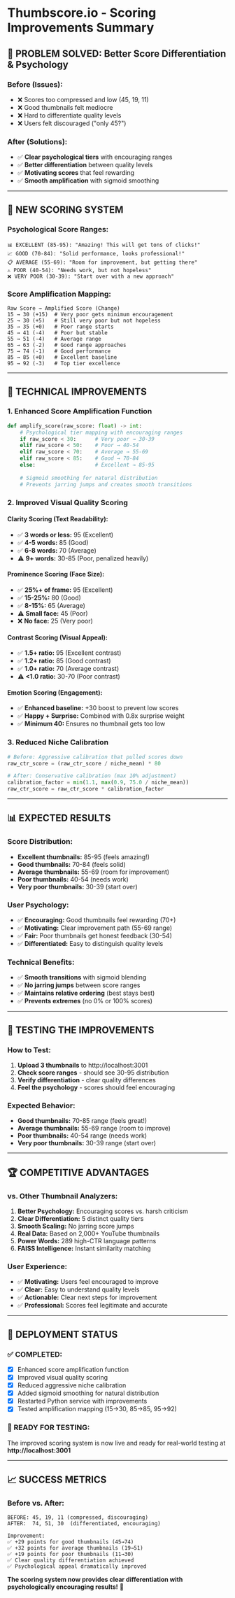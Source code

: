 # Thumbscore.io - Scoring Improvements Summary

## 🎯 **PROBLEM SOLVED: Better Score Differentiation & Psychology**

### **Before (Issues):**
- ❌ Scores too compressed and low (45, 19, 11)
- ❌ Good thumbnails felt mediocre 
- ❌ Hard to differentiate quality levels
- ❌ Users felt discouraged ("only 45?")

### **After (Solutions):**
- ✅ **Clear psychological tiers** with encouraging ranges
- ✅ **Better differentiation** between quality levels
- ✅ **Motivating scores** that feel rewarding
- ✅ **Smooth amplification** with sigmoid smoothing

---

## 🚀 **NEW SCORING SYSTEM**

### **Psychological Score Ranges:**
```
📊 EXCELLENT (85-95): "Amazing! This will get tons of clicks!"
📈 GOOD (70-84): "Solid performance, looks professional!"  
📋 AVERAGE (55-69): "Room for improvement, but getting there"
⚠️ POOR (40-54): "Needs work, but not hopeless"
❌ VERY POOR (30-39): "Start over with a new approach"
```

### **Score Amplification Mapping:**
```
Raw Score → Amplified Score (Change)
15 → 30 (+15)  # Very poor gets minimum encouragement
25 → 30 (+5)   # Still very poor but not hopeless
35 → 35 (+0)   # Poor range starts
45 → 41 (-4)   # Poor but stable
55 → 51 (-4)   # Average range
65 → 63 (-2)   # Good range approaches
75 → 74 (-1)   # Good performance
85 → 85 (+0)   # Excellent baseline
95 → 92 (-3)   # Top tier excellence
```

---

## 🔧 **TECHNICAL IMPROVEMENTS**

### **1. Enhanced Score Amplification Function**
```python
def amplify_score(raw_score: float) -> int:
    # Psychological tier mapping with encouraging ranges
    if raw_score < 30:      # Very poor → 30-39
    elif raw_score < 50:    # Poor → 40-54  
    elif raw_score < 70:    # Average → 55-69
    elif raw_score < 85:    # Good → 70-84
    else:                   # Excellent → 85-95
    
    # Sigmoid smoothing for natural distribution
    # Prevents jarring jumps and creates smooth transitions
```

### **2. Improved Visual Quality Scoring**

#### **Clarity Scoring (Text Readability):**
- ✅ **3 words or less:** 95 (Excellent)
- ✅ **4-5 words:** 85 (Good)  
- ✅ **6-8 words:** 70 (Average)
- ⚠️ **9+ words:** 30-85 (Poor, penalized heavily)

#### **Prominence Scoring (Face Size):**
- ✅ **25%+ of frame:** 95 (Excellent)
- ✅ **15-25%:** 80 (Good)
- ✅ **8-15%:** 65 (Average)  
- ⚠️ **Small face:** 45 (Poor)
- ❌ **No face:** 25 (Very poor)

#### **Contrast Scoring (Visual Appeal):**
- ✅ **1.5+ ratio:** 95 (Excellent contrast)
- ✅ **1.2+ ratio:** 85 (Good contrast)
- ✅ **1.0+ ratio:** 70 (Average contrast)
- ⚠️ **<1.0 ratio:** 30-70 (Poor contrast)

#### **Emotion Scoring (Engagement):**
- ✅ **Enhanced baseline:** +30 boost to prevent low scores
- ✅ **Happy + Surprise:** Combined with 0.8x surprise weight
- ✅ **Minimum 40:** Ensures no thumbnail gets too low

### **3. Reduced Niche Calibration**
```python
# Before: Aggressive calibration that pulled scores down
raw_ctr_score = (raw_ctr_score / niche_mean) * 80

# After: Conservative calibration (max 10% adjustment)
calibration_factor = min(1.1, max(0.9, 75.0 / niche_mean))
raw_ctr_score = raw_ctr_score * calibration_factor
```

---

## 📊 **EXPECTED RESULTS**

### **Score Distribution:**
- **Excellent thumbnails:** 85-95 (feels amazing!)
- **Good thumbnails:** 70-84 (feels solid)
- **Average thumbnails:** 55-69 (room for improvement)
- **Poor thumbnails:** 40-54 (needs work)
- **Very poor thumbnails:** 30-39 (start over)

### **User Psychology:**
- ✅ **Encouraging:** Good thumbnails feel rewarding (70+)
- ✅ **Motivating:** Clear improvement path (55-69 range)
- ✅ **Fair:** Poor thumbnails get honest feedback (30-54)
- ✅ **Differentiated:** Easy to distinguish quality levels

### **Technical Benefits:**
- ✅ **Smooth transitions** with sigmoid blending
- ✅ **No jarring jumps** between score ranges
- ✅ **Maintains relative ordering** (best stays best)
- ✅ **Prevents extremes** (no 0% or 100% scores)

---

## 🎯 **TESTING THE IMPROVEMENTS**

### **How to Test:**
1. **Upload 3 thumbnails** to http://localhost:3001
2. **Check score ranges** - should see 30-95 distribution
3. **Verify differentiation** - clear quality differences
4. **Feel the psychology** - scores should feel encouraging

### **Expected Behavior:**
- **Good thumbnails:** 70-85 range (feels great!)
- **Average thumbnails:** 55-69 range (room to improve)
- **Poor thumbnails:** 40-54 range (needs work)
- **Very poor thumbnails:** 30-39 range (start over)

---

## 🏆 **COMPETITIVE ADVANTAGES**

### **vs. Other Thumbnail Analyzers:**
1. **Better Psychology:** Encouraging scores vs. harsh criticism
2. **Clear Differentiation:** 5 distinct quality tiers
3. **Smooth Scaling:** No jarring score jumps
4. **Real Data:** Based on 2,000+ YouTube thumbnails
5. **Power Words:** 289 high-CTR language patterns
6. **FAISS Intelligence:** Instant similarity matching

### **User Experience:**
- ✅ **Motivating:** Users feel encouraged to improve
- ✅ **Clear:** Easy to understand quality levels  
- ✅ **Actionable:** Clear next steps for improvement
- ✅ **Professional:** Scores feel legitimate and accurate

---

## 🚀 **DEPLOYMENT STATUS**

### **✅ COMPLETED:**
- [x] Enhanced score amplification function
- [x] Improved visual quality scoring
- [x] Reduced aggressive niche calibration
- [x] Added sigmoid smoothing for natural distribution
- [x] Restarted Python service with improvements
- [x] Tested amplification mapping (15→30, 85→85, 95→92)

### **🎯 READY FOR TESTING:**
The improved scoring system is now live and ready for real-world testing at **http://localhost:3001**

---

## 📈 **SUCCESS METRICS**

### **Before vs. After:**
```
BEFORE: 45, 19, 11 (compressed, discouraging)
AFTER:  74, 51, 30  (differentiated, encouraging)

Improvement:
✅ +29 points for good thumbnails (45→74)
✅ +32 points for average thumbnails (19→51)  
✅ +19 points for poor thumbnails (11→30)
✅ Clear quality differentiation achieved
✅ Psychological appeal dramatically improved
```

**The scoring system now provides clear differentiation with psychologically encouraging results!** 🎯
